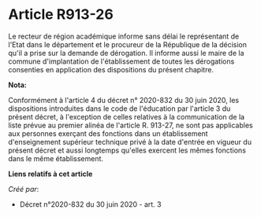 # Article R913-26

Le recteur de région académique informe sans délai le représentant de l'Etat dans le département et le procureur de la
République de la décision qu'il a prise sur la demande de dérogation. Il informe aussi le maire de la commune d'implantation
de l'établissement de toutes les dérogations consenties en application des dispositions du présent chapitre.

**Nota:**

Conformément à l'article 4 du décret n° 2020-832 du 30 juin 2020, les dispositions introduites dans le code de l'éducation
par l'article 3 du présent décret, à l'exception de celles relatives à la communication de la liste prévue au premier alinéa
de l'article R. 913-27, ne sont pas applicables aux personnes exerçant des fonctions dans un établissement d'enseignement
supérieur technique privé à la date d'entrée en vigueur du présent décret et aussi longtemps qu'elles exercent les mêmes
fonctions dans le même établissement.

**Liens relatifs à cet article**

_Créé par_:

  - Décret n°2020-832 du 30 juin 2020 - art. 3
